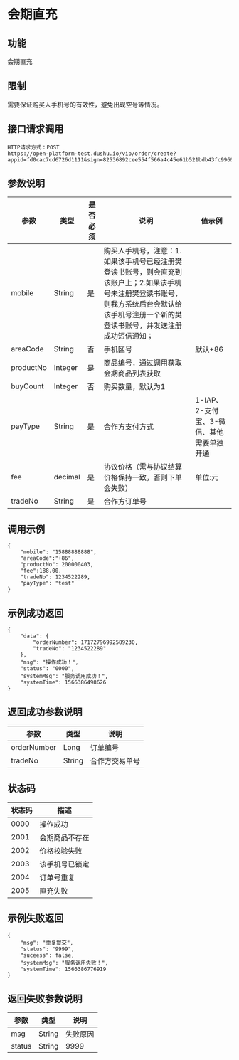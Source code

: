 # 会期直充 #

## 功能 ##

会期直充

## 限制 ##

需要保证购买人手机号的有效性，避免出现空号等情况。

## 接口请求调用 ##

```
HTTP请求方式：POST
https://open-platform-test.dushu.io/vip/order/create?appid=fd0cac7cd6726d1111&sign=82536892cee554f566a4c45e61b521bdb43fc996&access_token=eyJhbGciOiJIUzI1NiIsInR5cCI6IkpXVCJ9.eyJzY29wZSI6WyJBTEwiXSwiZXhwIjoxNTSFWDc2OTQ0LCJqdGkiOiI4NzYxNmMwNC1mMWI3LTRhNWEtYjY1OS05NGIwNWUyZTMwNzQiLCJjbGllbnRfaWQiOiJmZDBjYWM3Y2Q2NzI2ZDIxMWYifQ.K3zwm1NLbYe8KK4JyvueFrCcPnGTrXX1S9PelnOWLCk
```

## 参数说明 ##

| 参数      | 类型    | 是否必须 | 说明                                                         | 值示例                                    |
| --------- | ------- | -------- | ------------------------------------------------------------ | ----------------------------------------- |
| mobile    | String  | 是       | 购买人手机号，注意：1.如果该手机号已经注册樊登读书账号，则会直充到该账户上；2.如果该手机号未注册樊登读书账号，则我方系统后台会默认给该手机号注册一个新的樊登读书账号，并发送注册成功短信通知； |                                           |
| areaCode  | String  | 否       | 手机区号                                                     | 默认+86                                   |
| productNo | Integer | 是       | 商品编号，通过调用获取会期商品列表获取                       |                                           |
| buyCount  | Integer | 否       | 购买数量，默认为1                                            |                                           |
| payType   | String  | 是       | 合作方支付方式                                               | 1-IAP、2-支付宝、3-微信、其他需要单独开通 |
| fee       | decimal | 是       | 协议价格（需与协议结算价格保持一致，否则下单会失败）         | 单位:元                                   |
| tradeNo   | String  | 是       | 合作方订单号                                                 |                                           |

## 调用示例 ##

```
{
    "mobile": "15888888888",
    "areaCode":"+86",
    "productNo": 200000403,
    "fee":188.00,
    "tradeNo": 1234522289,
    "payType": "test"
}
```

## 示例成功返回 ##

```
{
    "data": {
        "orderNumber": 17172796992589230,
        "tradeNo": "1234522289"
    },
    "msg": "操作成功！",
    "status": "0000",
    "systemMsg": "服务调用成功！",
    "systemTime": 1566386498626
}
```

## 返回成功参数说明 ##

| 参数        | 类型   | 说明           |
| ----------- | ------ | -------------- |
| orderNumber | Long   | 订单编号       |
| tradeNo     | String | 合作方交易单号 |

## 状态码 ##

| 状态码 | 描述           |
| ------ | -------------- |
| 0000   | 操作成功       |
| 2001   | 会期商品不存在 |
| 2002   | 价格校验失败   |
| 2003   | 该手机号已锁定 |
| 2004   | 订单号重复     |
| 2005   | 直充失败       | 

## 示例失败返回 ##

```
{
    "msg": "重复提交",
    "status": "9999",
    "suceess": false,
    "systemMsg": "服务调用失败！",
    "systemTime": 1566386776919
}
```

## 返回失败参数说明 ##

| 参数   | 类型   | 说明     |
| ------ | ------ | -------- |
| msg    | String | 失败原因 |
| status | String | 9999     |
